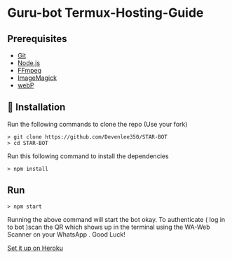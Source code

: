 # Guru-bot Termux-Hosting-Guide

##  Prerequisites

 - [Git](https://git-scm.com/)
 - [Node.js](https://nodejs.org/en/)
 - [FFmpeg](https://ffmpeg.org/download.html)
 - [ImageMagick](https://imagemagick.org/script/download.php)
 - [webP](https://developers.google.com/speed/webp/download)

 ## 🚀 Installation

 Run the following commands to clone the repo (Use your fork)
 ```SH
> git clone https://github.com/Devenlee350/STAR-BOT 
> cd STAR-BOT 
 ```

 Run this following command to install the dependencies 
 ```SH
 > npm install
 ```

 ##  Run

 ```SH
 > npm start
 ```
 Running the above command will start the bot okay. To authenticate ( log in to bot )scan the QR which shows up in the terminal using the WA-Web Scanner on your WhatsApp . Good Luck!


 [Set it up on Heroku](https://github.com/Devenlee350/STAR-BOT/blob/master/Heroku-Hosting-Guide.md)
